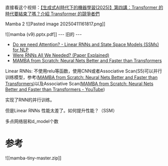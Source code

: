 
直接看这个视频：[【生成式AI時代下的機器學習(2025)】第四講：Transformer 的時代要結束了嗎？介紹 Transformer 的競爭者們](https://www.youtube.com/watch?v=gjsdVi90yQo)

Mamba 2
![[Pasted image 20250411161817.png]]

![[mamba (v9).pptx.pdf]]
--- 旧的 ---
- [Do we need Attention? - Linear RNNs and State Space Models (SSMs) for NLP](https://www.youtube.com/watch?v=dKJEpOtVgXc)
- [Were RNNs All We Needed? (Paper Explained)](https://www.youtube.com/watch?v=jE9jAZC42NE)
- [MAMBA from Scratch: Neural Nets Better and Faster than Transformers](https://www.youtube.com/watch?v=N6Piou4oYx8&t=1473s)

Linear RNNs: 不使用relu等函数，使用CNN或者Associative Scan(S5)可以并行训练模型，参考([MAMBA from Scratch: Neural Nets Better and Faster than Transformers](https://www.youtube.com/watch?v=N6Piou4oYx8&t=1473s))以及Associative Scan([MAMBA from Scratch: Neural Nets Better and Faster than Transformers - YouTube](https://www.youtube.com/watch?v=N6Piou4oYx8&t=1473s))

实现了RNN的并行训练。

但是Linear RNNs 性能太差了。如何提升性能？（SSM）

多点网络层和d_model个数


# 参考
![[mamba-tiny-master.zip]]